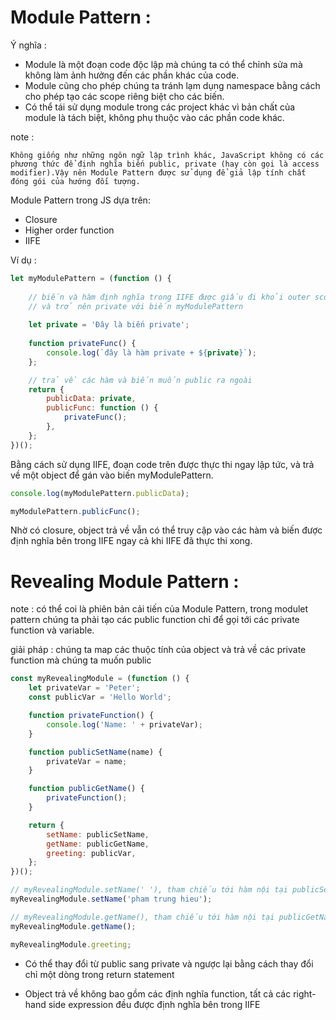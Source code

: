 # Module Pattern :

Ý nghĩa : 
- Module là một đoạn code độc lập mà chúng ta có thể chỉnh sửa mà không làm ảnh hưởng đến các phần khác của code. 
- Module cũng cho phép chúng ta tránh lạm dụng namespace bằng cách cho phép tạo các scope riêng biệt cho các biến. 
- Có thể tái sử dụng module trong các project khác vì bản chất của module là tách biệt, không phụ thuộc vào các phần code khác.
    
note : 

    Không giống như những ngôn ngữ lập trình khác, JavaScript không có các phương thức để định nghĩa biến public, private (hay còn gọi là access modifier).Vậy nên Module Pattern được sử dụng để giả lập tính chất đóng gói của hướng đối tượng.
    
Module Pattern trong JS dựa trên: 
- Closure
- Higher order function 
- IIFE

Ví dụ :
```js
let myModulePattern = (function () {
    
    // biến và hàm định nghĩa trong IIFE được giấu đi khỏi outer scope
    // và trở nên private với biến myModulePattern
    
    let private = 'Đây là biến private';
    
    function privateFunc() {
        console.log(`đây là hàm private + ${private}`);
    };

    // trả về các hàm và biến muốn public ra ngoài
    return {
        publicData: private,
        publicFunc: function () {
            privateFunc();
        },
    };
})();
```
Bằng cách sử dụng IIFE, đoạn code trên được thực thi ngay lập tức, và trả về một object để gán vào biến myModulePattern.

```js
console.log(myModulePattern.publicData);

myModulePattern.publicFunc();
```
Nhờ có closure, object trả về vẫn có thể truy cập vào các hàm và biến được định nghĩa bên trong IIFE ngay cả khi IIFE đã thực thi xong.

# Revealing Module Pattern :
note : có thể coi là phiên bản cải tiến của Module Pattern, trong modulet pattern chúng ta phải tạo các public function chỉ để gọi tới các private function và variable.

giải pháp : chúng ta map các thuộc tính của object và trả về các private function mà chúng ta muốn public

```js
const myRevealingModule = (function () {
    let privateVar = 'Peter';
    const publicVar = 'Hello World';

    function privateFunction() {
        console.log('Name: ' + privateVar);
    }

    function publicSetName(name) {
        privateVar = name;
    }

    function publicGetName() {
        privateFunction();
    }

    return {
        setName: publicSetName,
        getName: publicGetName,
        greeting: publicVar,
    };
})();

// myRevealingModule.setName(' '), tham chiếu tới hàm nội tại publicSetName
myRevealingModule.setName('pham trung hieu');

// myRevealingModule.getName(), tham chiếu tới hàm nội tại publicGetName
myRevealingModule.getName();

myRevealingModule.greeting;
```
- Có thể thay đổi từ public sang private và ngược lại bằng cách thay đổi chỉ một dòng trong return statement
    
- Object trả về không bao gồm các định nghĩa function, tất cả các right-hand side expression đều được định nghĩa bên trong IIFE